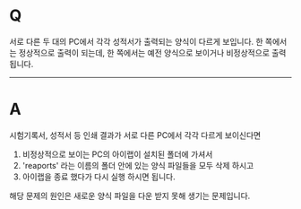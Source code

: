 # Q 

서로 다른 두 대의 PC에서 각각 성적서가 출력되는 양식이 다르게 보입니다.
한 쪽에서는 정상적으로 출력이 되는데, 한 쪽에서는 예전 양식으로 보이거나 비정상적으로 출력됩니다.

---

# A

시험기록서, 성적서 등 인쇄 결과가 서로 다른 PC에서 각각 다르게 보이신다면

1. 비정상적으로 보이는 PC의 아이랩이 설치된 폴더에 가셔서
2. 'reaports' 라는 이름의 폴더 안에 있는 양식 파일들을 모두 삭제 하시고
3. 아이랩을 종료 했다가 다시 실행 하시면 됩니다.

해당 문제의 원인은 새로운 양식 파일을 다운 받지 못해 생기는 문제입니다.
